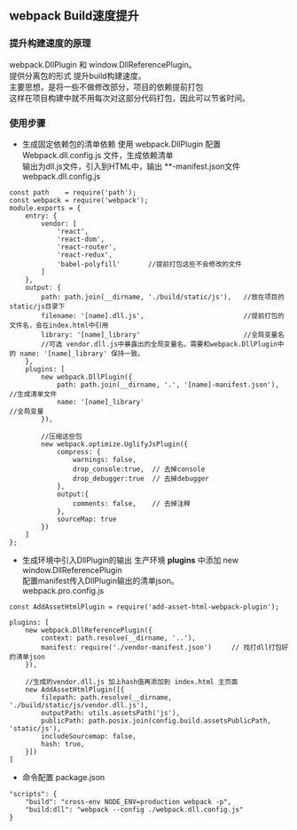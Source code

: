 ##  webpack Build速度提升

### 提升构建速度的原理
webpack.DllPlugin 和 window.DllReferencePlugin。 <br />
提供分离包的形式 提升build构建速度。<br />
主要思想，是将一些不做修改部分，项目的依赖提前打包 <br />
这样在项目构建中就不用每次对这部分代码打包，因此可以节省时间。

### 使用步骤
- 生成固定依赖包的清单依赖
使用 webpack.DllPlugin 配置Webpack.dll.config.js 文件，生成依赖清单 <br />
输出为dll.js文件，引入到HTML中，输出 **-manifest.json文件 <br />
webpack.dll.config.js
```
const path    = require('path');
const webpack = require('webpack');
module.exports = {
    entry: {
        vendor: [
            'react',
            'react-dom',
            'react-router',
            'react-redux',
            'babel-polyfill'       //提前打包这些不会修改的文件
        ]
    },
    output: {
        path: path.join(__dirname, './build/static/js'),   //放在项目的static/js目录下
        filename: '[name].dll.js',                         //提前打包的文件名，会在index.html中引用
        library: '[name]_library'                          //全局变量名
        //可选 vendor.dll.js中暴露出的全局变量名。需要和webpack.DllPlugin中的 name: '[name]_library' 保持一致。
    },
    plugins: [
        new webpack.DllPlugin({
            path: path.join(__dirname, '.', '[name]-manifest.json'),    //生成清单文件
            name: '[name]_library'                                      //全局变量
        }),

        //压缩这些包
        new webpack.optimize.UglifyJsPlugin({
            compress: {
                warnings: false,
                drop_console:true,  // 去掉console
                drop_debugger:true  // 去掉debugger
            },
            output:{
                comments: false,    // 去掉注释
            },
            sourceMap: true
        })
    ]
};
```

- 生成环境中引入DllPlugin的输出
生产环境 **plugins** 中添加 new window.DllReferencePlugin <br />
配置manifest传入DllPlugin输出的清单json。<br />
webpack.pro.config.js
```
const AddAssetHtmlPlugin = require('add-asset-html-webpack-plugin');

plugins: [
    new webpack.DllReferencePlugin({
        context: path.resolve(__dirname, '..'), 
        manifest: require('./vendor-manifest.json')     // 找打dll打包好的清单json
    }),

    //生成的vendor.dll.js 加上hash值再添加到 index.html 主页面
    new AddAssetHtmlPlugin([{
        filepath: path.resolve(__dirname, './build/static/js/vendor.dll.js'),
        outputPath: utils.assetsPath('js'),
        publicPath: path.posix.join(config.build.assetsPublicPath, 'static/js'),
        includeSourcemap: false,
        hash: true,
    }])
]
```

- 命令配置
package.json
```
"scripts": {
    "build": "cross-env NODE_ENV=production webpack -p",
    "build:dll": "webpack --config ./webpack.dll.config.js"
}
```